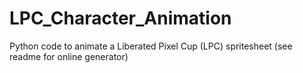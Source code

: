 # LPC_Character_Animation
Python code to animate a Liberated Pixel Cup (LPC) spritesheet (see readme for online generator)
